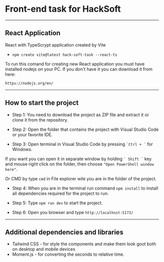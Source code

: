# Front-end task for HackSoft

---

## React Application

React with TypeScrypt application created by Vite

- `npm create vite@latest hack-soft-task --react-ts`

To run this comand for creating new React application you must have installed nodejs on your PC. If you don't have it you can download it from here:

`https://nodejs.org/en/`

---

## How to start the project

- Step 1: You need to download the project as ZIP file and extract it or clone it from the repository.

- Step 2: Open the folder that contains the project with Visual Studio Code or your favorite IDE.

- Step 3: Open terminal in Visual Studio Code by pressing `` `Ctrl + ` `` for Windows.

If you want you can open it in separate window by holding `` ` Shift ` `` key and mouse right click on the folder, then choose `"Open PowerShell window here"`.

Or CMD by type `cmd` in File explorer wile you are in the folder of the project.

- Step 4: When you are in the terminal run command `npm install` to install all dependencies required for the project to run.

- Step 5: Type `npm run dev` to start the project.

- Step 6: Open you browser and type `http://localhost:5173/`

---

## Additional dependencies and libraries

- Tailwind CSS - for style the components and make them look goot both on desktop and mobile devices
- Moment.js - for converting the seconds to relative time.
